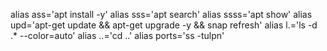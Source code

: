 alias ass='apt install -y'
alias sss='apt search'
alias ssss='apt show'
alias upd='apt-get update && apt-get upgrade -y && snap refresh'
alias l.='ls -d .* --color=auto'
alias ..='cd ..'
alias ports='ss -tulpn'
